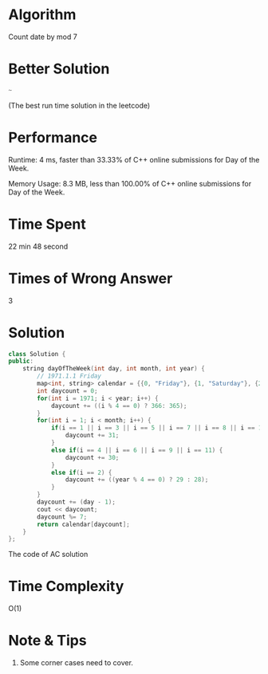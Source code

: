 # Algorithm

Count date by mod 7

# Better Solution

```c++
~
```

(The best run time solution in the leetcode)

# Performance

Runtime: 4 ms, faster than 33.33% of C++ online submissions for Day of the Week.

Memory Usage: 8.3 MB, less than 100.00% of C++ online submissions for Day of the Week.

# Time Spent

22 min 48 second

# Times of Wrong Answer

3

# Solution

```c++
class Solution {
public:
    string dayOfTheWeek(int day, int month, int year) {
        // 1971.1.1 Friday
        map<int, string> calendar = {{0, "Friday"}, {1, "Saturday"}, {2, "Sunday"}, {3, "Monday"}, {4, "Tuesday"}, {5, "Wednesday"}, {6, "Thursday"}};
        int daycount = 0;
        for(int i = 1971; i < year; i++) {
            daycount += ((i % 4 == 0) ? 366: 365);
        }
        for(int i = 1; i < month; i++) {
            if(i == 1 || i == 3 || i == 5 || i == 7 || i == 8 || i == 10 || i == 12) {
                daycount += 31;
            }
            else if(i == 4 || i == 6 || i == 9 || i == 11) {
                daycount += 30;
            }
            else if(i == 2) {
                daycount += ((year % 4 == 0) ? 29 : 28);
            }
        }
        daycount += (day - 1);
        cout << daycount;
        daycount %= 7;
        return calendar[daycount];
    }
};
```

The code of AC solution

# Time Complexity

O(1)

# Note & Tips

1. Some corner cases need to cover.